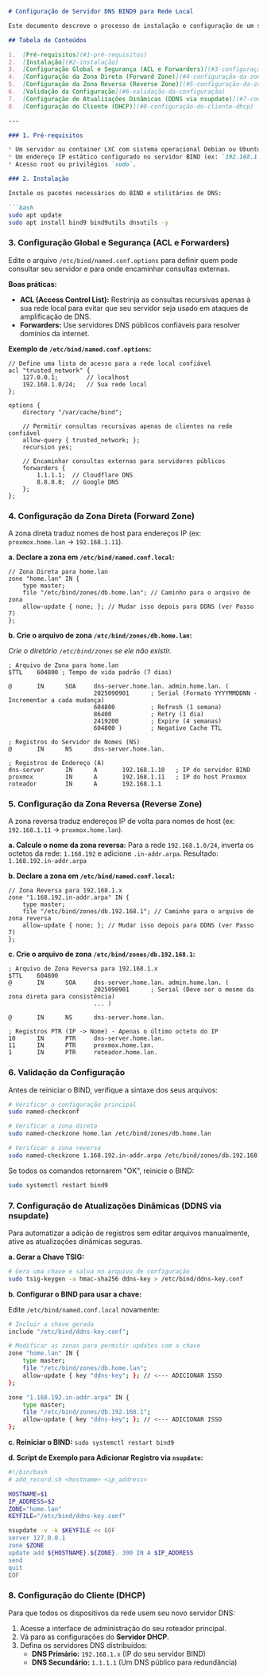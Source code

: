 ````markdown
# Configuração de Servidor DNS BIND9 para Rede Local

Este documento descreve o processo de instalação e configuração de um servidor DNS autoritativo e recursivo usando BIND9 em um sistema baseado em Debian/Ubuntu. O objetivo é fornecer resolução de nomes para hosts internos (ex: `proxmox.home.lan`) e cache para consultas externas.

## Tabela de Conteúdos

1.  [Pré-requisitos](#1-pré-requisitos)
2.  [Instalação](#2-instalação)
3.  [Configuração Global e Segurança (ACL e Forwarders)](#3-configuração-global-e-segurança-acl-e-forwarders)
4.  [Configuração da Zona Direta (Forward Zone)](#4-configuração-da-zona-direta-forward-zone)
5.  [Configuração da Zona Reversa (Reverse Zone)](#5-configuração-da-zona-reversa-reverse-zone)
6.  [Validação da Configuração](#6-validação-da-configuração)
7.  [Configuração de Atualizações Dinâmicas (DDNS via nsupdate)](#7-configuração-de-atualizações-dinâmicas-ddns-via-nsupdate)
8.  [Configuração do Cliente (DHCP)](#8-configuração-do-cliente-dhcp)

---

### 1. Pré-requisitos

* Um servidor ou container LXC com sistema operacional Debian ou Ubuntu.
* Um endereço IP estático configurado no servidor BIND (ex: `192.168.1.10`).
* Acesso root ou privilégios `sudo`.

### 2. Instalação

Instale os pacotes necessários do BIND e utilitários de DNS:

```bash
sudo apt update
sudo apt install bind9 bind9utils dnsutils -y
````

### 3\. Configuração Global e Segurança (ACL e Forwarders)

Edite o arquivo `/etc/bind/named.conf.options` para definir quem pode consultar seu servidor e para onde encaminhar consultas externas.

**Boas práticas:**

  * **ACL (Access Control List):** Restrinja as consultas recursivas apenas à sua rede local para evitar que seu servidor seja usado em ataques de amplificação de DNS.
  * **Forwarders:** Use servidores DNS públicos confiáveis para resolver domínios da internet.

**Exemplo de `/etc/bind/named.conf.options`:**

```bind
// Define uma lista de acesso para a rede local confiável
acl "trusted_network" {
    127.0.0.1;        // localhost
    192.168.1.0/24;   // Sua rede local
};

options {
    directory "/var/cache/bind";

    // Permitir consultas recursivas apenas de clientes na rede confiável
    allow-query { trusted_network; };
    recursion yes;

    // Encaminhar consultas externas para servidores públicos
    forwarders {
        1.1.1.1;  // Cloudflare DNS
        8.8.8.8;  // Google DNS
    };
};
```

### 4\. Configuração da Zona Direta (Forward Zone)

A zona direta traduz nomes de host para endereços IP (ex: `proxmox.home.lan` -\> `192.168.1.11`).

**a. Declare a zona em `/etc/bind/named.conf.local`:**

```bind
// Zona Direta para home.lan
zone "home.lan" IN {
    type master;
    file "/etc/bind/zones/db.home.lan"; // Caminho para o arquivo de zona
    allow-update { none; }; // Mudar isso depois para DDNS (ver Passo 7)
};
```

**b. Crie o arquivo de zona `/etc/bind/zones/db.home.lan`:**

*Crie o diretório `/etc/bind/zones` se ele não existir.*

```bind
; Arquivo de Zona para home.lan
$TTL    604800 ; Tempo de vida padrão (7 dias)

@       IN      SOA     dns-server.home.lan. admin.home.lan. (
                        2025090901      ; Serial (Formato YYYYMMDDNN - Incrementar a cada mudança)
                        604800          ; Refresh (1 semana)
                        86400           ; Retry (1 dia)
                        2419200         ; Expire (4 semanas)
                        604800 )        ; Negative Cache TTL

; Registros do Servidor de Nomes (NS)
@       IN      NS      dns-server.home.lan.

; Registros de Endereço (A)
dns-server      IN      A       192.168.1.10   ; IP do servidor BIND
proxmox         IN      A       192.168.1.11   ; IP do host Proxmox
roteador        IN      A       192.168.1.1
```

### 5\. Configuração da Zona Reversa (Reverse Zone)

A zona reversa traduz endereços IP de volta para nomes de host (ex: `192.168.1.11` -\> `proxmox.home.lan`).

**a. Calcule o nome da zona reversa:**
Para a rede `192.168.1.0/24`, inverta os octetos da rede: `1.168.192` e adicione `.in-addr.arpa`.
Resultado: `1.168.192.in-addr.arpa`

**b. Declare a zona em `/etc/bind/named.conf.local`:**

```bind
// Zona Reversa para 192.168.1.x
zone "1.168.192.in-addr.arpa" IN {
    type master;
    file "/etc/bind/zones/db.192.168.1"; // Caminho para o arquivo de zona reversa
    allow-update { none; }; // Mudar isso depois para DDNS (ver Passo 7)
};
```

**c. Crie o arquivo de zona `/etc/bind/zones/db.192.168.1`:**

```bind
; Arquivo de Zona Reversa para 192.168.1.x
$TTL    604800
@       IN      SOA     dns-server.home.lan. admin.home.lan. (
                        2025090901      ; Serial (Deve ser o mesmo da zona direta para consistência)
                        ... )

@       IN      NS      dns-server.home.lan.

; Registros PTR (IP -> Nome) - Apenas o último octeto do IP
10      IN      PTR     dns-server.home.lan.
11      IN      PTR     proxmox.home.lan.
1       IN      PTR     roteador.home.lan.
```

### 6\. Validação da Configuração

Antes de reiniciar o BIND, verifique a sintaxe dos seus arquivos:

```bash
# Verificar a configuração principal
sudo named-checkconf

# Verificar a zona direta
sudo named-checkzone home.lan /etc/bind/zones/db.home.lan

# Verificar a zona reversa
sudo named-checkzone 1.168.192.in-addr.arpa /etc/bind/zones/db.192.168.1
```

Se todos os comandos retornarem "OK", reinicie o BIND:

```bash
sudo systemctl restart bind9
```

### 7\. Configuração de Atualizações Dinâmicas (DDNS via nsupdate)

Para automatizar a adição de registros sem editar arquivos manualmente, ative as atualizações dinâmicas seguras.

**a. Gerar a Chave TSIG:**

```bash
# Gera uma chave e salva no arquivo de configuração
sudo tsig-keygen -a hmac-sha256 ddns-key > /etc/bind/ddns-key.conf
```

**b. Configurar o BIND para usar a chave:**

Edite `/etc/bind/named.conf.local` novamente:

```bash
# Incluir a chave gerada
include "/etc/bind/ddns-key.conf";

# Modificar as zonas para permitir updates com a chave
zone "home.lan" IN {
    type master;
    file "/etc/bind/zones/db.home.lan";
    allow-update { key "ddns-key"; }; // <--- ADICIONAR ISSO
};

zone "1.168.192.in-addr.arpa" IN {
    type master;
    file "/etc/bind/zones/db.192.168.1";
    allow-update { key "ddns-key"; }; // <--- ADICIONAR ISSO
};
```

**c. Reiniciar o BIND:** `sudo systemctl restart bind9`

**d. Script de Exemplo para Adicionar Registro via `nsupdate`:**

```bash
#!/bin/bash
# add_record.sh <hostname> <ip_address>

HOSTNAME=$1
IP_ADDRESS=$2
ZONE="home.lan"
KEYFILE="/etc/bind/ddns-key.conf"

nsupdate -v -k $KEYFILE << EOF
server 127.0.0.1
zone $ZONE
update add ${HOSTNAME}.${ZONE}. 300 IN A $IP_ADDRESS
send
quit
EOF
```

### 8\. Configuração do Cliente (DHCP)

Para que todos os dispositivos da rede usem seu novo servidor DNS:

1.  Acesse a interface de administração do seu roteador principal.
2.  Vá para as configurações do **Servidor DHCP**.
3.  Defina os servidores DNS distribuídos:
      * **DNS Primário:** `192.168.1.x` (IP do seu servidor BIND)
      * **DNS Secundário:** `1.1.1.1` (Um DNS público para redundância)

<!-- end list -->

```
```